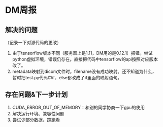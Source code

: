 # DM周报
## 解决的问题
（记录一下对源代码的更改）
1. 由于tensorflow版本不同（服务器上是1.11，DM用的是0.12.1）报错。尝试python虚拟环境，错误仍存在，直接把代码中tensorflow的api按照对应版本改了。
2. metadata映射到dicom文件时，filename没有成功映射。还不知道为什么，暂时把test.py代码中if，else都改成了if里面的映射语句。
## 存在问题&下一步计划
1. CUDA_ERROR_OUT_OF_MEMORY：和别的同学协商一下gpu的使用
2. 解决运行环境、兼容性问题
3. 尝试少部分数据，跑跑看

